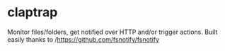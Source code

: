 # claptrap
Monitor files/folders, get notified over HTTP and/or trigger actions. Built easily thanks to /https://github.com/fsnotify/fsnotify
